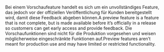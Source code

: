 <span data-ttu-id="64736-101">Bei einem Vorschaufeature handelt es sich um ein unvollständiges Feature, das jedoch vor der offiziellen Veröffentlichung für Kunden bereitgestellt wird, damit diese Feedback abgeben können.</span><span class="sxs-lookup"><span data-stu-id="64736-101">A preview feature is a feature that is not complete, but is made available before it’s officially in a release so customers can get early access and provide feedback.</span></span> <span data-ttu-id="64736-102">Die Vorschaufunktionen sind nicht für die Produktion vorgesehen und weisen möglicherweise eingeschränkte Funktionen auf.</span><span class="sxs-lookup"><span data-stu-id="64736-102">Preview features aren’t meant for production use and may have limited or restricted functionality.</span></span>